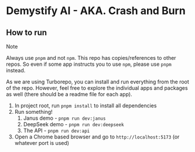 # Demystify AI - AKA. Crash and Burn

## How to run

> [!NOTE]
> Always use `pnpm` and not `npm`. This repo has copies/references to other repos. So even if some app instructs you to use `npm`, please use `pnpm` instead.

As we are using Turborepo, you can install and run everything from the root of the repo. However, feel free to explore the individual apps and packages as well (there should be a readme file for each app). 

1. In project root, run `pnpm install` to install all dependencies
2. Run something!
   1. Janus demo - `pnpm run dev:janus`
   2. DeepSeek demo - `pnpm run dev:deepseek`
   3. The API - `pnpm run dev:api`
3. Open a Chrome based browser and go to `http://localhost:5173` (or whatever port is used)

